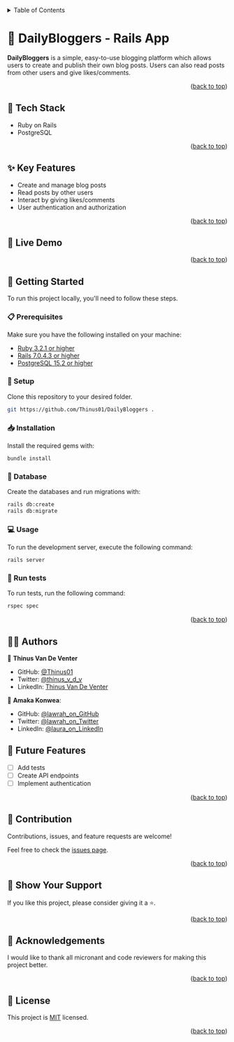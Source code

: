 <a name="readme-top"></a>

<details>
<summary>Table of Contents</summary>

- [📰 DailyBloggers - Rails App ](#-DailyBloggers---rails-app-)
  - [🧰 Tech Stack  ](#-tech-stack--)
  - [✨ Key Features  ](#-key-features--)
  - [🚀 Live Demo  ](#-live-demo--)
  - [📘 Getting Started  ](#-getting-started--)
    - [📋 Prerequisites](#-prerequisites)
    - [📂 Setup](#-setup)
    - [📥 Installation](#-installation)
    - [💾 Database](#-database)
    - [💻 Usage](#-usage)
    - [🧪 Run tests](#-run-tests)
  - [👨‍🚀 Authors  ](#-authors--)
  - [🎯 Future Features  ](#-future-features--)
  - [🤝 Contribution  ](#-contribution--)
  - [💖 Show Your Support  ](#-show-your-support--)
  - [🙏 Acknowledgements](#-acknowledgements)
  - [📜 License ](#-license-)
</details>

# 📰 DailyBloggers - Rails App <a name="about-project"></a>

**DailyBloggers** is a simple, easy-to-use blogging platform which allows users to create and publish their own blog posts. Users can also read posts from other users and give likes/comments.

<p align="right">(<a href="#readme-top">back to top</a>)</p>

## 🧰 Tech Stack  <a name="tech-stack"></a>
- Ruby on Rails
- PostgreSQL

<p align="right">(<a href="#readme-top">back to top</a>)</p>

## ✨ Key Features  <a name="key-features"></a>
- Create and manage blog posts
- Read posts by other users
- Interact by giving likes/comments
- User authentication and authorization

<p align="right">(<a href="#readme-top">back to top</a>)</p>

## 🚀 Live Demo  <a name="live-demo"></a>


<p align="right">(<a href="#readme-top">back to top</a>)</p>

## 📘 Getting Started  <a name="getting-started"></a>

To run this project locally, you'll need to follow these steps.

### 📋 Prerequisites

Make sure you have the following installed on your machine:
- [Ruby 3.2.1 or higher](https://www.ruby-lang.org/en/)
- [Rails 7.0.4.3 or higher](https://rubyonrails.org/)
- [PostgreSQL 15.2 or higher](https://www.postgresql.org/)

### 📂 Setup

Clone this repository to your desired folder.

```sh
git https://github.com/Thinus01/DailyBloggers .
```

### 📥 Installation

Install the required gems with:

```sh
bundle install
```

### 💾 Database

Create the databases and run migrations with:

```sh
rails db:create
rails db:migrate
```

### 💻 Usage

To run the development server, execute the following command:

```sh
rails server
```

### 🧪 Run tests

To run tests, run the following command:

```sh
rspec spec
```

<p align="right">(<a href="#readme-top">back to top</a>)</p>

## 👨‍🚀 Authors  <a name="author"></a>

👤 **Thinus Van De Venter**

- GitHub: [@Thinus01](https://github.com/Thinus01)
- Twitter: [@thinus_v_d_v](https://twitter.com/thinus_v_d_v)
- LinkedIn: [Thinus Van De Venter](https://www.linkedin.com/in/thinus-van-de-venter-99aa26203)

👤 **Amaka Konwea**:
- GitHub: [@lawrah_on_GitHub](https://github.com/lawrahkonwea)
- Twitter: [@lawrah_on_Twitter](https://twitter.com/lawrah_xo)
- LinkedIn: [@laura_on_LinkedIn](https://www.linkedin.com/in/amakalaurakonwea/)

## 🎯 Future Features  <a name="future-features"></a>

- [ ] Add tests
- [ ] Create API endpoints
- [ ] Implement authentication

<p align="right">(<a href="#readme-top">back to top</a>)</p>

## 🤝 Contribution  <a name="contribution"></a>

Contributions, issues, and feature requests are welcome!

Feel free to check the [issues page](https://github.com/Thinus01/DailyBloggers/issues).

<p align="right">(<a href="#readme-top">back to top</a>)</p>

## 💖 Show Your Support  <a name="support"></a>

If you like this project, please consider giving it a ⭐.

<p align="right">(<a href="#readme-top">back to top</a>)</p>

## 🙏 Acknowledgements

I would like to thank all micronant and code reviewers for making this project better.

<p align="right">(<a href="#readme-top">back to top</a>)</p>

## 📜 License <a name="license"></a>

This project is [MIT](./LICENSE) licensed.

<p align="right">(<a href="#readme-top">back to top</a>)</p>